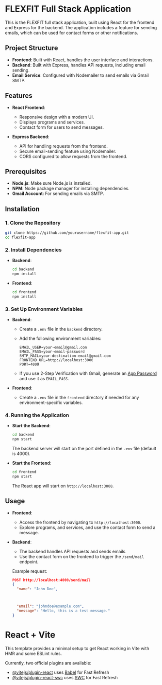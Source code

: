 # FLEXFIT Full Stack Application

This is the FLEXFIT full stack application, built using React for the frontend and Express for the backend. The application includes a feature for sending emails, which can be used for contact forms or other notifications.

## Project Structure

- **Frontend**: Built with React, handles the user interface and interactions.
- **Backend**: Built with Express, handles API requests, including email sending.
- **Email Service**: Configured with Nodemailer to send emails via Gmail SMTP.

## Features

- **React Frontend**:
  - Responsive design with a modern UI.
  - Displays programs and services.
  - Contact form for users to send messages.

- **Express Backend**:
  - API for handling requests from the frontend.
  - Secure email-sending feature using Nodemailer.
  - CORS configured to allow requests from the frontend.

## Prerequisites

- **Node.js**: Make sure Node.js is installed.
- **NPM**: Node package manager for installing dependencies.
- **Gmail Account**: For sending emails via SMTP.

## Installation

### 1. Clone the Repository

```bash
git clone https://github.com/yourusername/flexfit-app.git
cd flexfit-app
```

### 2. Install Dependencies

- **Backend**:
  ```bash
  cd backend
  npm install
  ```

- **Frontend**:
  ```bash
  cd frontend
  npm install
  ```

### 3. Set Up Environment Variables

- **Backend**:
  - Create a `.env` file in the `backend` directory.
  - Add the following environment variables:

    ```env
    EMAIL_USER=your-email@gmail.com
    EMAIL_PASS=your-email-password
    SMTP_MAIL=your-destination-email@gmail.com
    FRONTEND_URL=http://localhost:3000
    PORT=4000
    ```

  - If you use 2-Step Verification with Gmail, generate an [App Password](https://myaccount.google.com/apppasswords) and use it as `EMAIL_PASS`.

- **Frontend**:
  - Create a `.env` file in the `frontend` directory if needed for any environment-specific variables.

### 4. Running the Application

- **Start the Backend**:
  ```bash
  cd backend
  npm start
  ```

  The backend server will start on the port defined in the `.env` file (default is 4000).

- **Start the Frontend**:
  ```bash
  cd frontend
  npm start
  ```

  The React app will start on `http://localhost:3000`.

## Usage

- **Frontend**: 
  - Access the frontend by navigating to `http://localhost:3000`.
  - Explore programs, and services, and use the contact form to send a message.

- **Backend**: 
  - The backend handles API requests and sends emails. 
  - Use the contact form on the frontend to trigger the `/send/mail` endpoint.

  Example request:
  ```json
  POST http://localhost:4000/send/mail
  {
    "name": "John Doe",



    "email": "johndoe@example.com",
    "message": "Hello, this is a test message."
  }
  ```



# React + Vite

This template provides a minimal setup to get React working in Vite with HMR and some ESLint rules.

Currently, two official plugins are available:

- [@vitejs/plugin-react](https://github.com/vitejs/vite-plugin-react/blob/main/packages/plugin-react/README.md) uses [Babel](https://babeljs.io/) for Fast Refresh
- [@vitejs/plugin-react-swc](https://github.com/vitejs/vite-plugin-react-swc) uses [SWC](https://swc.rs/) for Fast Refresh
